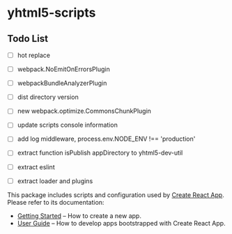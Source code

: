 # yhtml5-scripts

## Todo List
- [ ] hot replace
- [ ] webpack.NoEmitOnErrorsPlugin
- [ ] webpackBundleAnalyzerPlugin
- [ ] dist directory version
- [ ] new webpack.optimize.CommonsChunkPlugin
- [ ] update scripts console information
- [ ] add log middleware, process.env.NODE_ENV !== 'production'
- [ ] extract function isPublish appDirectory to yhtml5-dev-util
- [ ] extract eslint
- [ ] extract loader and plugins



This package includes scripts and configuration used by [Create React App](https://github.com/facebookincubator/create-react-app).<br>
Please refer to its documentation:

* [Getting Started](https://github.com/facebookincubator/create-react-app/blob/master/README.md#getting-started) – How to create a new app.
* [User Guide](https://github.com/facebookincubator/create-react-app/blob/master/packages/react-scripts/template/README.md) – How to develop apps bootstrapped with Create React App.
